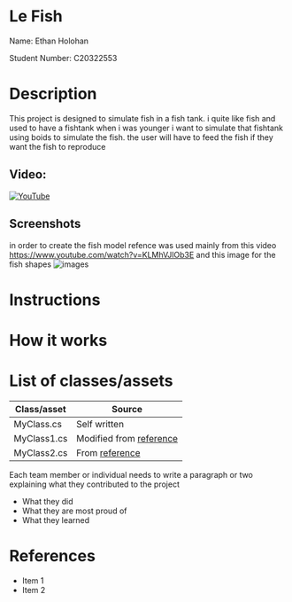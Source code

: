 # Le Fish

Name: Ethan Holohan

Student Number: C20322553

# Description

This project is designed to simulate fish in a fish tank. i quite like fish and used to have a fishtank when i was younger
i want to simulate that fishtank using boids to simulate the fish. the user will have to feed the fish if they want the fish to reproduce

## Video:

[![YouTube](http://img.youtube.com/vi/J2kHSSFA4NU/0.jpg)](https://youtu.be/SjS7tecjipg)

## Screenshots

in order to create the fish model refence was used mainly from this video 
https://www.youtube.com/watch?v=KLMhVJlOb3E
and this image for the fish shapes
![images](https://github.com/user-attachments/assets/609f5ea1-a751-4157-8594-3393f90fdfac)

# Instructions

# How it works

# List of classes/assets

| Class/asset | Source |
|-----------|-----------|
| MyClass.cs | Self written |
| MyClass1.cs | Modified from [reference]() |
| MyClass2.cs | From [reference]() |

Each team member or individual needs to write a paragraph or two explaining what they contributed to the project

- What they did
- What they are most proud of
- What they learned

# References
* Item 1
* Item 2




